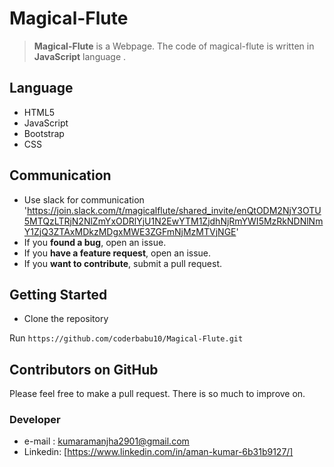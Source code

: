 # Magical-Flute



> **Magical-Flute** is a Webpage. The code of magical-flute is written in **JavaScript** language .


## Language

-   HTML5
-   JavaScript
-   Bootstrap
-   CSS

## Communication
-   Use slack for communication  'https://join.slack.com/t/magicalflute/shared_invite/enQtODM2NjY3OTU5MTQzLTRjN2NlZmYxODRlYjU1N2EwYTM1ZjdhNjRmYWI5MzRkNDNlNmY1ZjQ3ZTAxMDkzMDgxMWE3ZGFmNjMzMTVjNGE'
-   If you  **found a bug**, open an issue.
-   If you  **have a feature request**, open an issue.
-   If you  **want to contribute**, submit a pull request.


## Getting Started

-   Clone the repository

Run  `https://github.com/coderbabu10/Magical-Flute.git`


## Contributors on GitHub

Please feel free to make a pull request. There is so much to improve on.

### Developer
-   e-mail :  [kumaramanjha2901@gmail.com](mailto:kumaramanjha2901@gmail.com)
-   Linkedin: [https://www.linkedin.com/in/aman-kumar-6b31b9127/]

